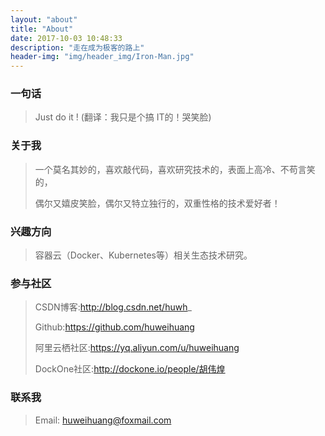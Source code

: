 ```yaml
---
layout: "about"
title: "About"
date: 2017-10-03 10:48:33
description: "走在成为极客的路上"
header-img: "img/header_img/Iron-Man.jpg"
---
```


### 一句话

>Just do it !    (翻译：我只是个搞 IT的！哭笑脸)

### 关于我

>一个莫名其妙的，喜欢敲代码，喜欢研究技术的，表面上高冷、不苟言笑的，
>
>偶尔又嬉皮笑脸，偶尔又特立独行的，双重性格的技术爱好者！

### 兴趣方向

> 容器云（Docker、Kubernetes等）相关生态技术研究。

### 参与社区

 > CSDN博客:http://blog.csdn.net/huwh_
 >
 > Github:https://github.com/huweihuang
 >
 > 阿里云栖社区:https://yq.aliyun.com/u/huweihuang
 >
 > DockOne社区:http://dockone.io/people/胡伟煌

### 联系我

>Email: huweihuang@foxmail.com

